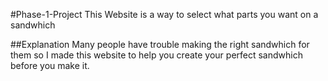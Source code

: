 #Phase-1-Project
This Website is a way to select what parts you want on a sandwhich

##Explanation
Many people have trouble making the right sandwhich for them so I made this website to help you create your perfect sandwhich before you make it.